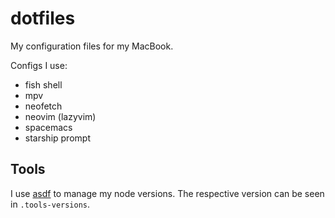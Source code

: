 # dotfiles

My configuration files for my MacBook.

Configs I use:

- fish shell
- mpv
- neofetch
- neovim (lazyvim)
- spacemacs
- starship prompt

## Tools

I use [asdf](https://asdf-vm.com/) to manage my node versions. The respective version can be seen in `.tools-versions`.

